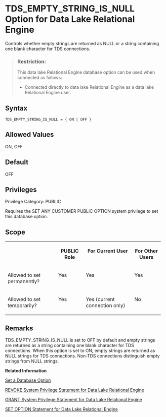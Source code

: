 <!-- loioa65ac5a084f2101595eb973cc2b9a99f -->

# TDS\_EMPTY\_STRING\_IS\_NULL Option for Data Lake Relational Engine

Controls whether empty strings are returned as NULL or a string containing one blank character for TDS connections.



> ### Restriction:  
> This data lake Relational Engine database option can be used when connected as follows:
> 
> -   Connected directly to data lake Relational Engine as a data lake Relational Engine user.



<a name="loioa65ac5a084f2101595eb973cc2b9a99f__section_e3s_2d1_mrb"/>

## Syntax

```
TDS_EMPTY_STRING_IS_NULL = { ON | OFF }
```



<a name="loioa65ac5a084f2101595eb973cc2b9a99f__iq_refso_980"/>

## Allowed Values

ON, OFF



<a name="loioa65ac5a084f2101595eb973cc2b9a99f__iq_refso_981"/>

## Default

OFF



<a name="loioa65ac5a084f2101595eb973cc2b9a99f__section_k3c_gxb_3qb"/>

## Privileges

Privilege Category: PUBLIC

Requires the SET ANY CUSTOMER PUBLIC OPTION system privilege to set this database option.



<a name="loioa65ac5a084f2101595eb973cc2b9a99f__iq_refso_325"/>

## Scope


<table>
<tr>
<th valign="top">

 



</th>
<th valign="top">

PUBLIC Role



</th>
<th valign="top">

For Current User



</th>
<th valign="top">

For Other Users



</th>
</tr>
<tr>
<td valign="top">

Allowed to set permanently?



</td>
<td valign="top">

Yes



</td>
<td valign="top">

Yes



</td>
<td valign="top">

Yes



</td>
</tr>
<tr>
<td valign="top">

Allowed to set temporarily?



</td>
<td valign="top">

Yes



</td>
<td valign="top">

Yes \(current connection only\)



</td>
<td valign="top">

No



</td>
</tr>
</table>



<a name="loioa65ac5a084f2101595eb973cc2b9a99f__iq_refso_982"/>

## Remarks

TDS\_EMPTY\_STRING\_IS\_NULL is set to OFF by default and empty strings are returned as a string containing one blank character for TDS connections. When this option is set to ON, empty strings are returned as NULL strings for TDS connections. Non-TDS connections distinguish empty strings from NULL strings.

**Related Information**  


[Set a Database Option](set-a-database-option-0dcb893.md "You set options with the SET OPTION statement.")

[REVOKE System Privilege Statement for Data Lake Relational Engine](../080-sql-statements/revoke-system-privilege-statement-for-data-lake-relational-engine-a3eadda.md "Removes specific system privileges from specific users and the right to administer the privilege.")

[GRANT System Privilege Statement for Data Lake Relational Engine](../080-sql-statements/grant-system-privilege-statement-for-data-lake-relational-engine-a3dfcb0.md "Grants specific system privileges to users or roles, with or without administrative rights.")

[SET OPTION Statement for Data Lake Relational Engine](../080-sql-statements/set-option-statement-for-data-lake-relational-engine-a625da7.md "Changes options that affect the behavior of the database and its compatibility with Transact-SQL. Setting the value of an option can change the behavior for all users or an individual user, in either a temporary or permanent scope.")

